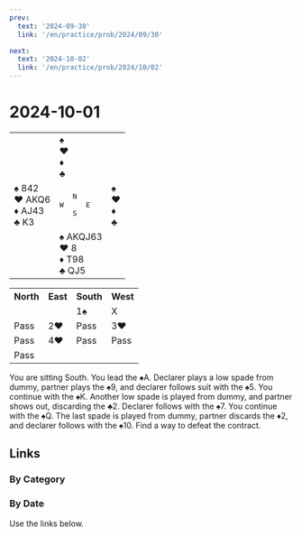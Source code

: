 ```yaml
---
prev:
  text: '2024-09-30'
  link: '/en/practice/prob/2024/09/30'

next:
  text: '2024-10-02'
  link: '/en/practice/prob/2024/10/02'
---
```


# 2024-10-01

<table class="deal">
	<tr>
		<td></td>
		<td>♠ <br>♥ <br>♦ <br>♣ </td>
		<td></td>
	</tr>
	<tr>
		<td>♠ 842<br>♥ AKQ6<br>♦ AJ43<br>♣ K3</td>
		<td><pre>   N<br>W     E<br>   S</pre></td>
		<td>♠ <br>♥ <br>♦ <br>♣ </td>
	</tr>
	<tr>
		<td></td>
		<td>♠ AKQJ63<br>♥ 8<br>♦ T98<br>♣ QJ5</td>
		<td></td>
	</tr>
</table>

<table class="auction">
	<tr>
		<th>North</th>
		<th>East</th>
		<th>South</th>
		<th>West</th>
	</tr>
	<tr>
		<td></td>
		<td></td>
		<td>1♠</td>
		<td>X</td>
	</tr>
	<tr>
		<td>Pass</td>
		<td>2♥</td>
		<td>Pass</td>
		<td>3♥</td>
	</tr>
	<tr>
		<td>Pass</td>
		<td>4♥</td>
		<td>Pass</td>
		<td>Pass</td>
	</tr>
	<tr>
		<td>Pass</td>
		<td></td>
		<td></td>
		<td></td>
	</tr>
</table>

You are sitting South. You lead the ♠A. Declarer plays a low spade from dummy, partner plays the ♠9, and declarer follows suit with the ♠5. You continue with the ♠K. Another low spade is played from dummy, and partner shows out, discarding the ♣2. Declarer follows with the ♠7. You continue with the ♠Q. The last spade is played from dummy, partner discards the ♦2, and declarer follows with the ♠10. Find a way to defeat the contract.

## Links

[<Badge type="tip" text="Check Solution"/>](/en/learning/prob/2024/10/01)

### By Category

[<Badge type="tip" text="<--"/>](/en/practice/prob/2024/09/24)
[<Badge type="tip" text="Calendar"/>](/en/practice/calendar/2024/10)
[<Badge type="info" text="-->"/>](/en/practice/prob/2024/10/01#links)

### By Date

Use the links below.